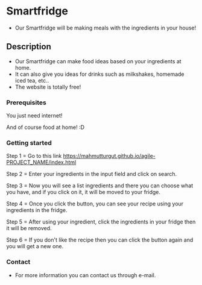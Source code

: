 
# Smartfridge

- Our Smartfridge will be making meals with the ingredients in your house!


## Description

- Our Smartfridge can make food ideas based on your ingredients at home.
- It can also give you ideas for drinks such as milkshakes, homemade iced tea, etc..
- The website is totally free!


### Prerequisites

You just need internet!

And of course food at home! :D

### Getting started

Step 1 = Go to this link https://mahmutturgut.github.io/agile-PROJECT_NAME/index.html

Step 2 = Enter your ingredients in the input field and click on search.

Step 3 = Now you will see a list ingredients and there you can choose what you have,
and if you click on it, it will be moved to your fridge.

Step 4 = Once you click the button, you can see your recipe using your ingredients in the fridge.

Step 5 = After using your ingredient, click the ingredients in your fridge then it will be removed.

Step 6 = If you don't like the recipe then you can click the button again and you will get a new one.

### Contact

- For more information you can contact us through e-mail.